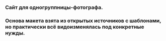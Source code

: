 ### Сайт для одногруппницы-фотографа. 

### Основа макета взята из открытых источников с шаблонами, но практически всё видоизменялась под конкретные нужды.
